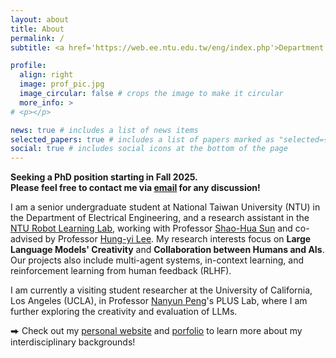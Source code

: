 ```yaml
---
layout: about
title: About
permalink: /
subtitle: <a href='https://web.ee.ntu.edu.tw/eng/index.php'>Department of Electrical Engineering, </a> National Taiwan University

profile:
  align: right
  image: prof_pic.jpg
  image_circular: false # crops the image to make it circular
  more_info: >
# <p></p>

news: true # includes a list of news items
selected_papers: true # includes a list of papers marked as "selected={true}"
social: true # includes social icons at the bottom of the page
---
```

**Seeking a PhD position starting in Fall 2025.** <br> **Please feel free to contact me via [email](b08901207@g.ntu.edu.tw) for any discussion!**

I am a senior undergraduate student at National Taiwan University (NTU) in the Department of Electrical Engineering, and a research assistant in the [NTU Robot Learning Lab](https://nturll.xyz/about), working with Professor [Shao-Hua Sun](https://shaohua0116.github.io/) and co-advised by Professor [Hung-yi Lee](https://speech.ee.ntu.edu.tw/~hylee/index.php). My research interests focus on **Large Language Models' Creativity** and **Collaboration between Humans and AIs**. Our projects also include multi-agent systems, in-context learning, and reinforcement learning from human feedback (RLHF). 

I am currently a visiting student researcher at the University of California, Los Angeles (UCLA), in Professor [Nanyun Peng](https://violetpeng.github.io/)'s PLUS Lab, where I am further exploring the creativity and evaluation of LLMs.

⮕ Check out my [personal website](https://lichuns-website.webflow.io/) and [porfolio](https://lichuns-website.webflow.io/art-works) to learn more about my interdisciplinary backgrounds!
